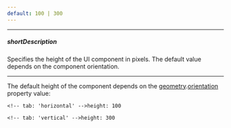 ```yaml
---
default: 100 | 300
---
```

---
##### shortDescription
Specifies the height of the UI component in pixels. The default value depends on the component orientation.

---
The default height of the component depends on the [geometry](/Documentation/ApiReference/UI_Components/dxLinearGauge/Configuration/geometry/).[orientation](/Documentation/ApiReference/UI_Components/dxLinearGauge/Configuration/geometry/#orientation) property value:

    <!-- tab: 'horizontal' -->height: 100

    <!-- tab: 'vertical' -->height: 300